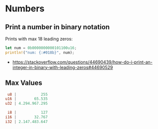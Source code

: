 # Numbers

## Print a number in binary notation
Prints with max 18 leading zeros:
```rust
let num = 0b0000000000101100u16;
println!("num: {:#018b}", num);
```
- https://stackoverflow.com/questions/44690439/how-do-i-print-an-integer-in-binary-with-leading-zeros#44690529

## Max Values
```rust
 u8 |           255
u16 |        65.535
u32 | 4.294.967.295

 i8 |           127
i16 |        32.767
i32 | 2.147.483.647
````
